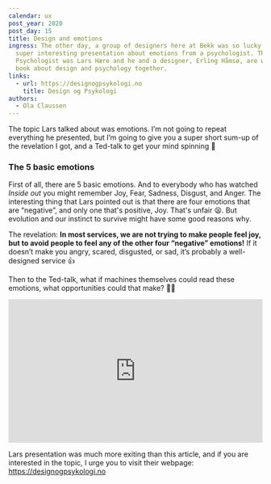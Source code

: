 ```yaml
---
calendar: ux
post_year: 2020
post_day: 15
title: Design and emotions
ingress: The other day, a group of designers here at Bekk was so lucky to get a
  super interesting presentation about emotions from a psychologist. The
  Psychologist was Lars Hære and he and a designer, Erling Håmsø, are writing a
  book about design and psychology together.
links:
  - url: https://designogpsykologi.no
    title: Design og Psykologi
authors:
  - Ola Claussen
---
```



The topic Lars talked about was emotions. I’m not going to repeat everything he presented, but I’m going to give you a super short sum-up of the revelation I got, and a Ted-talk to get your mind spinning 🤯 



### The 5 basic emotions 

First of all, there are 5 basic emotions. And to everybody who has watched *Inside out* you might remember Joy, Fear, Sadness, Disgust, and Anger. The interesting thing that Lars pointed out is that there are four emotions that are “negative”, and only one that's positive, Joy. That's unfair 😫. But evolution and our instinct to survive might have some good reasons why.  

The revelation: **In most services, we are not trying to make people feel joy, but to avoid people to feel any of the other four “negative” emotions!** If it doesn’t make you angry, scared, disgusted, or sad, it’s probably a well-designed service 👍

Then to the Ted-talk, what if machines themselves could read these emotions, what opportunities could that make? 🤷‍♂️

<div style="max-width:854px"><div style="position:relative;height:0;padding-bottom:56.25%"><iframe src="https://embed.ted.com/talks/lang/en/kostas_karpouzis_can_machines_read_your_emotions" width="854" height="480" style="position:absolute;left:0;top:0;width:100%;height:100%" frameborder="0" scrolling="no" allowfullscreen></iframe></div></div>



Lars presentation was much more exiting than this article, and if you are interested in the topic, I urge you to visit their webpage: https://designogpsykologi.no